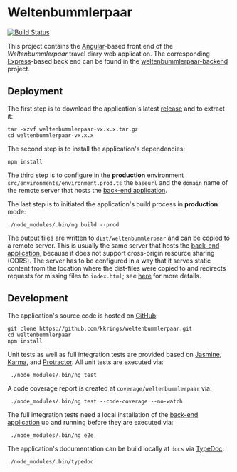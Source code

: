 # Weltenbummlerpaar

[![Build Status](https://travis-ci.com/kkrings/weltenbummlerpaar.svg?branch=master)](
https://travis-ci.com/kkrings/weltenbummlerpaar)

This project contains the [Angular][]-based front end of the
*Weltenbummlerpaar* travel diary web application. The corresponding
[Express][]-based back end can be found in the [weltenbummlerpaar-backend][]
project.

[Angular]: https://angular.io/
[Express]: https://expressjs.com/
[weltenbummlerpaar-backend]: https://github.com/kkrings/weltenbummlerpaar-backend/


## Deployment

The first step is to download the application's latest
[release](https://github.com/kkrings/weltenbummlerpaar/releases) and to extract
it:

    tar -xzvf weltenbummlerpaar-vx.x.x.tar.gz
    cd weltenbummlerpaar-vx.x.x

The second step is to install the application's dependencies:

    npm install

The third step is to configure in the **production** environment
`src/environments/environment.prod.ts` the `baseurl` and the `domain` name of
the remote server that hosts the [back-end
application][weltenbummlerpaar-backend].

The last step is to initiated the application's build process in **production**
mode:

    ./node_modules/.bin/ng build --prod

The output files are written to `dist/weltenbummlerpaar` and can be copied to a
remote server. This is usually the same server that hosts the [back-end
application][weltenbummlerpaar-backend], because it does not support
cross-origin resource sharing (CORS). The server has to be configured in a way
that it serves static content from the location where the dist-files were
copied to and redirects requests for missing files to `index.html`; see
[here](https://angular.io/guide/deployment) for more details.


## Development

The application's source code is hosted on [GitHub][weltenbummlerpaar]:

    git clone https://github.com/kkrings/weltenbummlerpaar.git
    cd weltenbummlerpaar
    npm install

[weltenbummlerpaar]: https://github.com/kkrings/weltenbummlerpaar/

Unit tests as well as full integration tests are provided based on [Jasmine][],
[Karma][], and [Protractor][]. All unit tests are executed via:

     ./node_modules/.bin/ng test

A code coverage report is created at `coverage/weltenbummlerpaar` via:

     ./node_modules/.bin/ng test --code-coverage --no-watch

The full integration tests need a local installation of the [back-end
application][weltenbummlerpaar-backend] up and running before they are executed
via:

     ./node_modules/.bin/ng e2e

[Jasmine]: https://jasmine.github.io/
[Karma]: http://karma-runner.github.io/
[Protractor]: https://www.protractortest.org/

The application's documentation can be build locally at `docs` via [TypeDoc][]:

    ./node_modules/.bin/typedoc

[TypeDoc]: https://typedoc.org/
